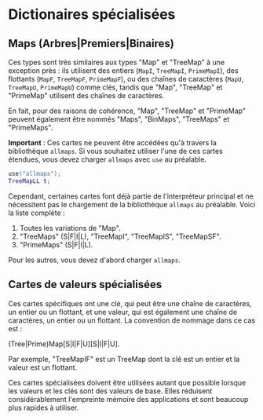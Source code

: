 # Dictionaires spécialisées

## Maps (Arbres|Premiers|Binaires)

Ces types sont très similaires aux types "Map" et "TreeMap" à une exception près : ils utilisent des entiers (`MapI`, `TreeMapI`, `PrimeMapI`), des flottants (`MapF`, `TreeMapF`, `PrimeMapF`), ou des chaînes de caractères (`MapU`, `TreeMapU`, `PrimeMapU`) comme clés, tandis que "Map", "TreeMap" et "PrimeMap" utilisent des chaînes de caractères.

En fait, pour des raisons de cohérence, "Map", "TreeMap" et "PrimeMap" peuvent également être nommés "Maps", "BinMaps", "TreeMaps" et "PrimeMaps".

**Important** : Ces cartes ne peuvent être accédées qu'à travers la bibliothèque `allmaps`. Si vous souhaitez utiliser l'une de ces cartes étendues, vous devez charger `allmaps` avec `use` au préalable.

```lua
use("allmaps");
TreeMapLL t;
```

Cependant, certaines cartes font déjà partie de l'interpréteur principal et ne nécessitent pas le chargement de la bibliothèque `allmaps` au préalable. Voici la liste complète :

1) Toutes les variations de "Map".
2) "TreeMaps" (S|F|I|L), "TreeMapI", "TreeMapIS", "TreeMapSF".
3) "PrimeMaps" (S|F|I|L).

Pour les autres, vous devez d'abord charger `allmaps`.

## Cartes de valeurs spécialisées

Ces cartes spécifiques ont une clé, qui peut être une chaîne de caractères, un entier ou un flottant, et une valeur, qui est également une chaîne de caractères, un entier ou un flottant. La convention de nommage dans ce cas est :

(Tree|Prime)Map[S|I|F|U][S|I|F|U].

Par exemple, "TreeMapIF" est un TreeMap dont la clé est un entier et la valeur est un flottant.

Ces cartes spécialisées doivent être utilisées autant que possible lorsque les valeurs et les clés sont des valeurs de base. Elles réduisent considérablement l'empreinte mémoire des applications et sont beaucoup plus rapides à utiliser.
